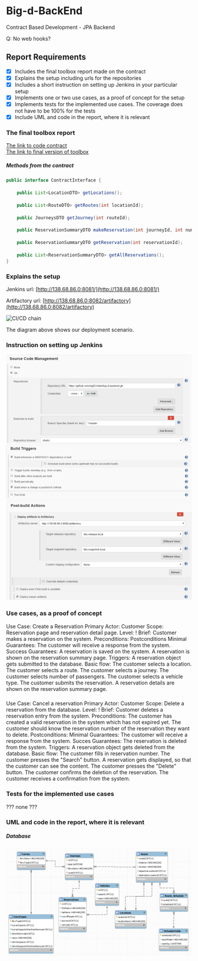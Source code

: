 # Big-d-BackEnd
Contract Based Development - JPA Backend

Q:
No web hooks?


## Report Requirements

- [x] Includes the final toolbox report made on the contract
- [x] Explains the setup including urls for the repositories
- [x] Includes a short instruction on setting up Jenkins in your particular setup
- [x] Implements one or two use cases, as a proof of concept for the setup
- [x] Implements tests for the implemented use cases. The coverage does not have to be 100% for the tests
- [x] Include UML and code in the report, where it is relevant

### The final toolbox report

[The link to code contract](https://github.com/bigDUnited/big-d-contract)  
[The link to final version of toolbox](https://github.com/bigDUnited/big-d-midterm-enterprise) 

##### Methods from the contract 

```java
public interface ContractInterface {

    public List<LocationDTO> getLocations();

    public List<RouteDTO> getRoutes(int locationId);

    public JourneysDTO getJourney(int routeId);

    public ReservationSummaryDTO makeReservation(int journeyId, int numOfPeople, String vehicleType);
    
    public ReservationSummaryDTO getReservation(int reservationId);
    
    public List<ReservationSummaryDTO> getAllReservations();
}
```

### Explains the setup

Jenkins url: [http://138.68.86.0:8081/](http://138.68.86.0:8081/)

Artifactory url: [http://138.68.86.0:8082/artifactory](http://138.68.86.0:8082/artifactory)


![CI/CD chain](/images/CI.png)

The diagram above shows our deployment scenario.

### Instruction on setting up Jenkins

![1](/images/1.png)
![2](/images/2.png)
![3](/images/3.png)

### Use cases, as a proof of concept
Use Case: 	Create a Reservation
Primary Actor: 	Customer
Scope: 		Reservation page and reservation detail page.
Level: 		!
Brief: 		Customer makes a reservation on the system.
Preconditions: 
Postconditions
	Minimal Guarantees:
		The customer will receive a response from the system.
	Success Guarantees:
		A reservation is saved on the system.
		A reservation is shown on the reservation summary page.
Triggers: 	A reservation object gets submitted to the database.
Basic flow:
		The customer selects a location.
		The customer selects a route.
		The customer selects a journey.
		The customer selects number of passengers.
		The customer selects a vehicle type.
		The customer submits the reservation.
		A reservation details are shown on the reservation summary page.

###

Use Case:	Cancel a reservation
Primary Actor: 	Customer
Scope:		Delete a reservation from the database.
Level:		!
Brief: 		Customer deletes a reservation entry from the system.
Preconditions:
		The customer has created a valid reservation in the system which has not expired yet.
		The customer should know the reservation number of the reservation they want to delete.	
Postconditions:
	Minimal Guarantees:
		The customer will receive a response from the system.
	Succes Guarantees:
		The reservation is deleted from the system.
Triggers:	A reservation object gets deleted from the database.
Basic flow:	
		The customer fills in reservation number.
		The customer presses the "Search" button.
		A reservation gets displayed, so that the customer can see the content.
		The customer presses the "Delete" button.
		The customer confirms the deletion of the reservation.
		The customer receives a confirmation from the system.
		

###

### Tests for the implemented use cases

??? none ???

### UML and code in the report, where it is relevant

##### Database

![db](/images/db.png)

```java

```
